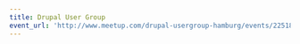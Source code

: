 ```yaml
---
title: Drupal User Group
event_url: 'http://www.meetup.com/drupal-usergroup-hamburg/events/225187606/'
---
```


